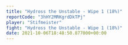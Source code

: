 ```yaml
---
title: "Hydross the Unstable - Wipe 1 (18%)"
reportCode: "3hHY2MRKgrdDkTPj"
player: "Stifmeister"
fight: "Hydross the Unstable - Wipe 1 (18%)"
date: 2021-10-06T18:48:50.877000+00:00
---
```


